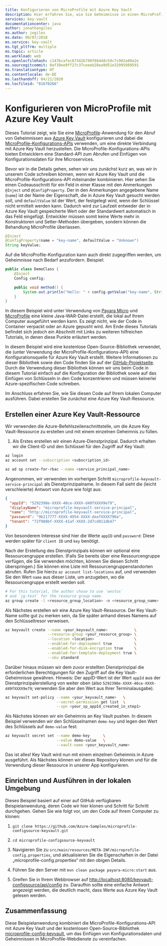 ```yaml
---
title: Konfigurieren von MicroProfile mit Azure Key Vault
description: Hier erfahren Sie, wie Sie Geheimnisse in einen MicroProfile-Webdienst mit Azure Key Vault einfügen.
services: key-vault
documentationcenter: java
author: jonathangiles
ms.author: jogiles
ms.date: 09/07/2018
ms.service: key-vault
ms.tgt_pltfrm: multiple
ms.topic: article
ms.workload: web
ms.openlocfilehash: c147bcafec87342b799f884ddc59c7c902a80a2e
ms.sourcegitcommit: 0af39ee9ff27c37ceeeb28ea9d51e32995989591
ms.translationtype: HT
ms.contentlocale: de-DE
ms.lasthandoff: 04/21/2020
ms.locfileid: "81670266"
---
```

# <a name="configure-microprofile-with-azure-key-vault"></a>Konfigurieren von MicroProfile mit Azure Key Vault

Dieses Tutorial zeigt, wie Sie eine [MicroProfile](http://microprofile.io)-Anwendung für den Abruf von Geheimnissen aus [Azure Key Vault](https://azure.microsoft.com/services/key-vault/) konfigurieren und dabei die [MicroProfile-Konfigurations-APIs](https://microprofile.io/project/eclipse/microprofile-config) verwenden, um eine direkte Verbindung mit Azure Key Vault herzustellen. Die MicroProfile-Konfigurations-APIs bieten Entwicklern eine Standard-API zum Abrufen und Einfügen von Konfigurationsdaten für ihre Microservices.

Bevor wir in die Details gehen, sehen wir uns zunächst kurz an, was wir in unserem Code schreiben können, wenn wir Azure Key Vault und die MicroProfile-Konfigurations-API miteinander kombinieren. Hier sehen Sie einen Codeausschnitt für ein Feld in einer Klasse mit den Anmerkungen `@Inject` und `@ConfigProperty`. Der in den Anmerkungen angegebene Name (`name`) ist der Name der Eigenschaft, die in Azure Key Vault gesucht werden soll, und `defaultValue` ist der Wert, der festgelegt wird, wenn der Schlüssel nicht ermittelt werden kann. Dadurch wird zur Laufzeit entweder der in Azure Key Vault gespeicherte Wert oder der Standardwert automatisch in das Feld eingefügt. Entwickler müssen somit keine Werte mehr in Konstruktoren und Setter-Methoden übergeben, sondern können die Behandlung MicroProfile überlassen.

```java
@Inject
@ConfigProperty(name = "key-name", defaultValue = "Unknown")
String keyValue;
```

Auf die MicroProfile-Konfiguration kann auch direkt zugegriffen werden, um Geheimnisse nach Bedarf anzufordern. Beispiel:

```java
public class DemoClass {
    @Inject
    Config config;

    public void method() {
        System.out.println("Hello: " + config.getValue("key-name", String.class));
    }
}
```

In diesem Beispiel wird unter Verwendung von [Payara Micro](https://www.payara.fish/payara_micro) und [MicroProfile](https://microprofile.io/) eine kleine Java-WAR-Datei erstellt, die lokal auf Ihrem Computer ausgeführt werden kann. Es zeigt nicht, wie der Code in Container verpackt oder an Azure gepusht wird. Am Ende dieses Tutorials befindet sich jedoch ein Abschnitt mit Links zu weiteren hilfreichen Tutorials, in denen diese Punkte erläutert werden.

In diesem Beispiel wird eine kostenlose Open-Source-Bibliothek verwendet, die (unter Verwendung der MicroProfile-Konfigurations-API) eine Konfigurationsquelle für Azure Key Vault erstellt. Weitere Informationen zu dieser Bibliothek sowie den Code finden Sie auf der [GitHub-Projektseite](https://github.com/Azure/azure-microprofile/tree/master/microprofile-config-keyvault). Durch die Verwendung dieser Bibliothek können wir uns beim Code in diesem Tutorial einfach auf die Konfiguration der Bibliothek sowie auf das Einfügen von Schlüsseln in den Code konzentrieren und müssen keinerlei Azure-spezifischen Code schreiben.

Im Anschluss erfahren Sie, wie Sie diesen Code auf Ihrem lokalen Computer ausführen. Dabei erstellen Sie zunächst eine Azure Key Vault-Ressource.

## <a name="creating-an-azure-key-vault-resource"></a>Erstellen einer Azure Key Vault-Ressource

Wir verwenden die Azure-Befehlszeilenschnittstelle, um die Azure Key Vault-Ressource zu erstellen und mit einem einzelnen Geheimnis zu füllen.

1. Als Erstes erstellen wir einen Azure-Dienstprinzipal. Dadurch erhalten wir die Client-ID und den Schlüssel für den Zugriff auf Key Vault:

```bash
az login
az account set --subscription <subscription_id>

az ad sp create-for-rbac --name <service_principal_name>
```

Angenommen, wir verwenden im vorherigen Schritt `microprofile-keyvault-service-principal` als Dienstprinzipalname. In diesem Fall sieht die (leicht verschleierte) Antwort von Azure wie folgt aus:

```json
{
  "appId": "5292398e-XXXX-40ce-XXXX-d49fXXXX9e79",
  "displayName": "microprofile-keyvault-service-principal",
  "name": "http://microprofile-keyvault-service-principal",
  "password": "9b217777-XXXX-4954-XXXX-deafXXXX790a",
  "tenant": "72f988bf-XXXX-41af-XXXX-2d7cd011db47"
}
```

Von besonderem Interesse sind hier die Werte `appID` und `password`: Diese werden später für `client ID` und `key` benötigt.

Nach der Erstellung des Dienstprinzipals können wir optional eine Ressourcengruppe erstellen. (Falls Sie bereits über eine Ressourcengruppe verfügen, die Sie verwenden möchten, können Sie diesen Schritt überspringen.) Sie können eine Liste mit Ressourcengruppenstandorten abrufen. Rufen Sie hierzu `az account list-locations` auf, und verwenden Sie den Wert `name` aus dieser Liste, um anzugeben, wo die Ressourcengruppe erstellt werden soll.

```bash
# For this tutorial, the author chose to use `westus`
# and `jg-test` for the resource group name.
az group create -l <resource_group_location> -n <resource_group_name>
```

Als Nächstes erstellen wir eine Azure Key Vault-Ressource. Der Key Vault-Name sollte gut zu merken sein, da Sie später anhand dieses Namens auf den Schlüsseltresor verweisen.

```bash
az keyvault create --name <your_keyvault_name>            \
                   --resource-group <your_resource_group> \
                   --location <location>                  \
                   --enabled-for-deployment true          \
                   --enabled-for-disk-encryption true     \
                   --enabled-for-template-deployment true \
                   --sku standard
```

Darüber hinaus müssen wir dem zuvor erstellten Dienstprinzipal die erforderlichen Berechtigungen für den Zugriff auf die Key Vault-Geheimnisse gewähren. Hinweis: Der appID-Wert ist der Wert `appId` aus der Dienstprinzipalerstellung von weiter oben (also `5292398e-XXXX-40ce-XXXX-d49fXXXX9e79`; verwenden Sie aber den Wert aus Ihrer Terminalausgabe).

```bash
az keyvault set-policy --name <your_keyvault_name>   \
                       --secret-permission get list  \
                       --spn <your_sp_appId_created_in_step1>
```

Als Nächstes können wir ein Geheimnis an Key Vault pushen. In diesem Beispiel verwenden wir den Schlüsselnamen `demo-key` und legen den Wert des Schlüssels auf `demo-value` fest:

```bash
az keyvault secret set --name demo-key      \
                       --value demo-value   \
                       --vault-name <your_keyvault_name>  
```

Das ist alles! Key Vault wird nun mit einem einzelnen Geheimnis in Azure ausgeführt. Als Nächstes können wir dieses Repository klonen und für die Verwendung dieser Ressource in unserer App konfigurieren.

## <a name="getting-up-and-running-locally"></a>Einrichten und Ausführen in der lokalen Umgebung

Dieses Beispiel basiert auf einer auf GitHub verfügbaren Beispielanwendung, deren Code wir hier klonen und Schritt für Schritt durchgehen. Gehen Sie wie folgt vor, um den Code auf Ihrem Computer zu klonen:

1. `git clone https://github.com/Azure-Samples/microprofile-configsource-keyvault.git`

1. `cd microprofile-configsource-keyvault`

1. Navigieren Sie zu `src/main/resources/META-INF/microprofile-config.properties`, und aktualisieren Sie die Eigenschaften in der Datei „microprofile-config.properties“ mit den obigen Details.

1. Führen Sie den Server mit `mvn clean package payara-micro:start` aus.

1. Greifen Sie in Ihrem Webbrowser auf [http://localhost:8080/keyvault-configsource/api/config](http://localhost:8080/keyvault-configsource/api/config) zu. Daraufhin sollte eine einfache Antwort angezeigt werden, die deutlich macht, dass Werte aus Azure Key Vault gelesen werden.

## <a name="summary"></a>Zusammenfassung

Diese Beispielanwendung kombiniert die MicroProfile-Konfigurations-API mit Azure Key Vault und der kostenlosen Open-Source-Bibliothek [microprofile-config-keyvault](https://github.com/Azure/azure-microprofile/tree/master/microprofile-config-keyvault), um das Einfügen von Konfigurationsdaten und Geheimnissen in MicroProfile-Webdienste zu vereinfachen.
